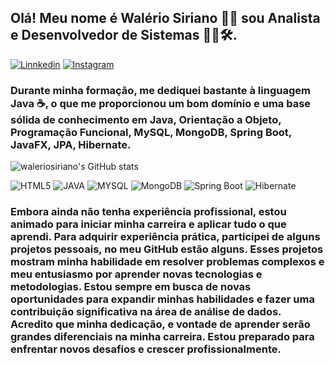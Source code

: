 ## Olá! Meu nome é Walério Siriano 👋🏿 sou Analista e Desenvolvedor de Sistemas 👨‍💻🛠️. 
[![Linnkedin](https://img.shields.io/badge/LinkedIn-0077B5?style=for-the-badge&logo=linkedin&logoColor=white)]([https://](https://www.linkedin.com/in/waleriosiriano/))
[![Instagram](https://img.shields.io/badge/Instagram-E4405F?style=for-the-badge&logo=instagram&logoColor=white)]([https://](https://www.instagram.com/sirianowalerio?igsh=MTB0aXNoZnY2NzN6dg%3D%3D&utm_source=qr))

### Durante minha formação, me dediquei bastante à linguagem Java ☕, o que me proporcionou um bom domínio e uma base sólida de conhecimento em Java, Orientação a Objeto, Programação Funcional, MySQL, MongoDB, Spring Boot, JavaFX, JPA, Hibernate. 
 
![waleriosiriano's GitHub stats](https://github-readme-stats.vercel.app/api?username=waleriosiriano&show_icons=true&theme=radical)
<div style="display: inline_block">
<img aling="center" alt="HTML5"src="https://img.shields.io/badge/HTML5-E34F26?style=for-the-badge&logo=html5&logoColor=white"/>
<img aling="center" alt="JAVA"src="https://img.shields.io/badge/Java-ED8B00?style=for-the-badge&logo=openjdk&logoColor=white"/>
<img aling="center" alt="MYSQL"src="https://img.shields.io/badge/MySQL-005C84?style=for-the-badge&logo=mysql&logoColor=white"/>
<img aling="center" alt="MongoDB"src="https://img.shields.io/badge/MongoDB-4EA94B?style=for-the-badge&logo=mongodb&logoColor=white"/>
<img aling="center" alt="Spring Boot"src="https://img.shields.io/badge/Spring-6DB33F?style=for-the-badge&logo=spring&logoColor=white"/>
<img aling="center" alt="Hibernate"src="https://img.shields.io/badge/Hibernate-59666C?style=for-the-badge&logo=Hibernate&logoColor=white"/>
<div/>
  
### Embora ainda não tenha experiência profissional, estou animado para iniciar minha carreira e aplicar tudo o que aprendi. Para adquirir experiência prática, participei de alguns projetos pessoais, no meu GitHub estão alguns. Esses projetos mostram minha habilidade em resolver problemas complexos e meu entusiasmo por aprender novas tecnologias e metodologias. Estou sempre em busca de novas oportunidades para expandir minhas habilidades e fazer uma contribuição significativa na área de análise de dados. Acredito que minha dedicação, e vontade de aprender serão grandes diferenciais na minha carreira. Estou preparado para enfrentar novos desafios e crescer profissionalmente.











